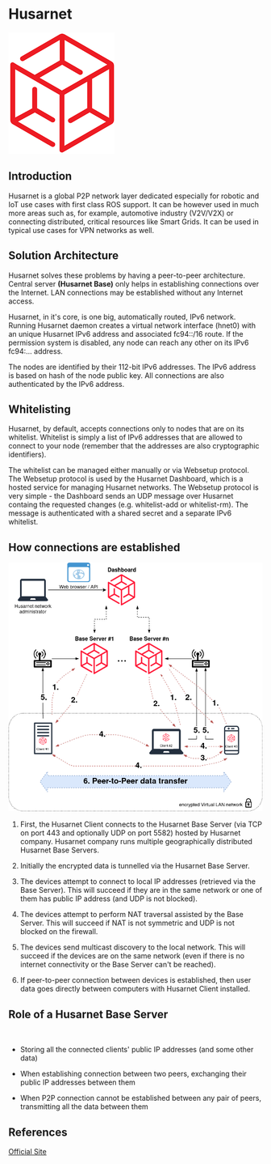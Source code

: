 # **Husarnet**

![logo](./Images/hus.png)

## **Introduction**

Husarnet is a global P2P network layer dedicated especially for robotic and IoT use cases with first class ROS support. It can be however used in much more areas such as, for example, automotive industry (V2V/V2X) or connecting distributed, critical resources like Smart Grids. It can be used in typical use cases for VPN networks as well.

## **Solution Architecture**

Husarnet solves these problems by having a peer-to-peer architecture. Central server **(Husarnet Base)** only helps in establishing connections over the Internet. LAN connections may be established without any Internet access.

Husarnet, in it's core, is one big, automatically routed, IPv6 network. Running Husarnet daemon creates a virtual network interface (hnet0) with an unique Husarnet IPv6 address and associated fc94::/16 route. If the permission system is disabled, any node can reach any other on its IPv6 fc94:... address.

The nodes are identified by their 112-bit IPv6 addresses. The IPv6 address is based on hash of the node public key. All connections are also authenticated by the IPv6 address.

## **Whitelisting**

Husarnet, by default, accepts connections only to nodes that are on its whitelist. Whitelist is simply a list of IPv6 addresses that are allowed to connect to your node (remember that the addresses are also cryptographic identifiers).

The whitelist can be managed either manually or via Websetup protocol. The Websetup protocol is used by the Husarnet Dashboard, which is a hosted service for managing Husarnet networks. The Websetup protocol is very simple - the Dashboard sends an UDP message over Husarnet containg the requested changes (e.g. whitelist-add or whitelist-rm). The message is authenticated with a shared secret and a separate IPv6 whitelist.

## **How connections are established**


![connection-establishment](./Images/husarnet-connection-establishing.png)


1. First, the Husarnet Client connects to the Husarnet Base Server (via TCP on port 443 and optionally UDP on port 5582) hosted by Husarnet company. Husarnet company runs multiple geographically distributed Husarnet Base Servers.  

2. Initially the encrypted data is tunnelled via the Husarnet Base Server.
3. The devices attempt to connect to local IP addresses (retrieved via the Base Server). This will succeed if they are in the same network or one of them has public IP address (and UDP is not blocked).
4. The devices attempt to perform NAT traversal assisted by the Base Server. This will succeed if NAT is not symmetric and UDP is not blocked on the firewall.
5. The devices send multicast discovery to the local network. This will succeed if the devices are on the same network (even if there is no internet connectivity or the Base Server can't be reached).
6. If peer-to-peer connection between devices is established, then user data goes directly between computers with Husarnet Client installed.

## **Role of a Husarnet Base Server**
<br>

- Storing all the connected clients' public IP addresses (and some other data)

- When establishing connection between two peers, exchanging their public IP addresses between them
- When P2P connection cannot be established between any pair of peers, transmitting all the data between them

## References

[Official Site](https://husarnet.com/)